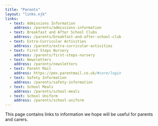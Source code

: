 ```yaml
---
title: "Parents"
layout: "links.njk"
links:
  - text: Admissions Information
    address: /parents/admissions-information
  - text: Breakfast and After School Clubs
    address: /parents/breakfast-and-after-school-club
  - text: Extra-Curricular Activities
    address: /parents/extra-curricular-activities
  - text: First Steps Nursery
    address: /parents/first-steps-nursery
  - text: Newsletters
    address: /parents/newsletters
  - text: Parent Mail
    address: https://pmx.parentmail.co.uk/#core/login
  - text: Safety Information
    address: /parents/safety-information
  - text: School Meals
    address: /parents/school-meals
  - text: School Uniform
    address: /parents/school-uniform
---
```


This page contains links to information we hope will be useful for parents and carers.
